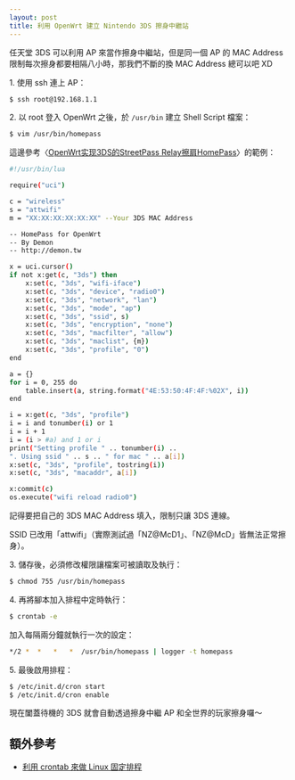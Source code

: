 ```yaml
---
layout: post
title: 利用 OpenWrt 建立 Nintendo 3DS 擦身中繼站
---
```


任天堂 3DS 可以利用 AP 來當作擦身中繼站，但是同一個 AP 的 MAC Address 限制每次擦身都要相隔八小時，那我們不斷的換 MAC Address 總可以吧 XD

1\. 使用 ssh 連上 AP：

```bash
$ ssh root@192.168.1.1
```

2\. 以 root 登入 OpenWrt 之後，於 `/usr/bin` 建立 Shell Script 檔案：

```bash
$ vim /usr/bin/homepass
```

這邊參考〈[OpenWrt实现3DS的StreetPass Relay擦肩HomePass](http://demon.tw/hardware/openwrt-3ds-streetpass-relay.html)〉的範例：

```bash
#!/usr/bin/lua

require("uci")

c = "wireless"
s = "attwifi"
m = "XX:XX:XX:XX:XX:XX" --Your 3DS MAC Address

-- HomePass for OpenWrt
-- By Demon
-- http://demon.tw

x = uci.cursor()
if not x:get(c, "3ds") then
    x:set(c, "3ds", "wifi-iface")
    x:set(c, "3ds", "device", "radio0")
    x:set(c, "3ds", "network", "lan")
    x:set(c, "3ds", "mode", "ap")
    x:set(c, "3ds", "ssid", s)
    x:set(c, "3ds", "encryption", "none")
    x:set(c, "3ds", "macfilter", "allow")
    x:set(c, "3ds", "maclist", {m})
    x:set(c, "3ds", "profile", "0")
end

a = {}
for i = 0, 255 do
    table.insert(a, string.format("4E:53:50:4F:4F:%02X", i))
end

i = x:get(c, "3ds", "profile")
i = i and tonumber(i) or 1
i = i + 1
i = (i > #a) and 1 or i
print("Setting profile " .. tonumber(i) .. 
". Using ssid " .. s .. " for mac " .. a[i])
x:set(c, "3ds", "profile", tostring(i))
x:set(c, "3ds", "macaddr", a[i])

x:commit(c)
os.execute("wifi reload radio0")
```

記得要把自己的 3DS MAC Address 填入，限制只讓 3DS 連線。

SSID 已改用「attwifi」（實際測試過「NZ@McD1」、「NZ@McD」皆無法正常擦身）。

3\. 儲存後，必須修改權限讓檔案可被讀取及執行：

```bash
$ chmod 755 /usr/bin/homepass
```

4\. 再將腳本加入排程中定時執行：

```bash
$ crontab -e
```

加入每隔兩分鐘就執行一次的設定：

```bash
*/2 *  *   *   *  /usr/bin/homepass | logger -t homepass
```

5\. 最後啟用排程：

```bash
$ /etc/init.d/cron start
$ /etc/init.d/cron enable
```

現在闔蓋待機的 3DS 就會自動透過擦身中繼 AP 和全世界的玩家擦身囉～

## 額外參考
* [利用 crontab 來做 Linux 固定排程](http://code.kpman.cc/2015/02/11/%E5%88%A9%E7%94%A8-crontab-%E4%BE%86%E5%81%9A-Linux-%E5%9B%BA%E5%AE%9A%E6%8E%92%E7%A8%8B/)